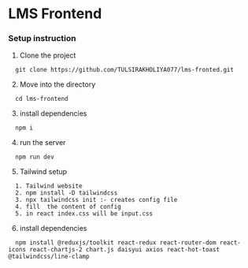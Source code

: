 # LMS Frontend

### Setup instruction

1. Clone the project

```
  git clone https://github.com/TULSIRAKHOLIYA077/lms-fronted.git
```
2. Move into the directory

```
  cd lms-frontend
```
3. install dependencies

```
  npm i
```
4. run the server

```
  npm run dev
```
5. Tailwind setup

```
  1. Tailwind website
  2. npm install -D tailwindcss
  3. npx tailwindcss init :- creates config file
  4. fill  the content of config
  5. in react index.css will be input.css
```
6. install dependencies

```
  npm install @reduxjs/toolkit react-redux react-router-dom react-icons react-chartjs-2 chart.js daisyui axios react-hot-toast @tailwindcss/line-clamp
```
